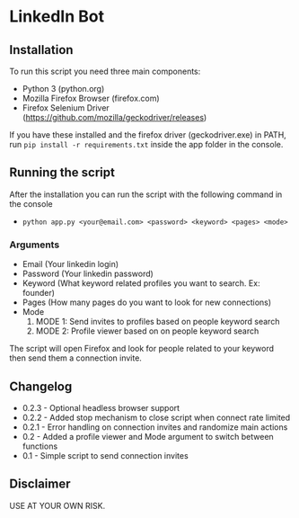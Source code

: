 # LinkedIn Bot

## Installation
To run this script you need three main components:
- Python 3 (python.org)
- Mozilla Firefox Browser (firefox.com)
- Firefox Selenium Driver (https://github.com/mozilla/geckodriver/releases)

If you have these installed and the firefox driver (geckodriver.exe) in PATH, run `pip install -r requirements.txt` inside the app folder in the console.

## Running the script
After the installation you can run the script with the following command in the console
- ```python app.py <your@email.com> <password> <keyword> <pages> <mode>```
### Arguments
- Email (Your linkedin login)
- Password (Your linkedin password)
- Keyword (What keyword related profiles you want to search. Ex: founder)
- Pages (How many pages do you want to look for new connections)
- Mode
  1. MODE 1: Send invites to profiles based on people keyword search  
  2. MODE 2: Profile viewer based on on people keyword search  

The script will open Firefox and look for people related to your keyword then send them a connection invite.

## Changelog
- 0.2.3 - Optional headless browser support
- 0.2.2 - Added stop mechanism to close script when connect rate limited
- 0.2.1 - Error handling on connection invites and randomize main actions
- 0.2 - Added a profile viewer and Mode argument to switch between functions
- 0.1 - Simple script to send connection invites 

## Disclaimer
USE AT YOUR OWN RISK.
